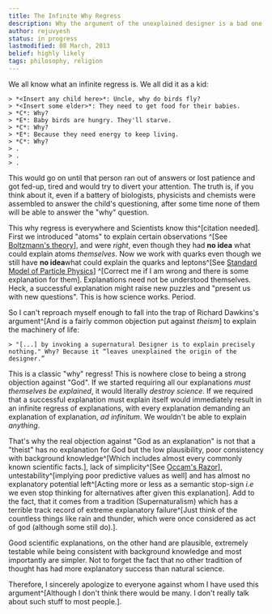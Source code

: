 ```yaml
---
title: The Infinite Why Regress
description: Why the argument of the unexplained designer is a bad one.
author: rejuvyesh
status: in progress
lastmodified: 08 March, 2013
belief: highly likely
tags: philosophy, religion
---
```


We all know what an infinite regress is. We all did it as a kid:

    > *<Insert any child here>*: Uncle, why do birds fly?
    > *<Insert some elder>*: They need to get food for their babies.
    > *C*: Why?
    > *E*: Baby birds are hungry. They'll starve.
    > *C*: Why?
    > *E*: Because they need energy to keep living.
    > *C*: Why?
    > .
    > .
    > .

This would go on until that person ran out of answers or lost patience and got fed-up, tired and would try to divert your attention. The truth is, if you think about it, even if a battery of biologists, physicists and chemists were assembled to answer the child's questioning, after some time none of them will be able to answer the "why" question.

This why regress is everywhere and Scientists know this^[citation needed]. First we introduced "atoms" to explain certain observations ^[See [Boltzmann's theory](http://en.wikipedia.org/wiki/Ludwig_Boltzmann#Physics)], and were _right_, even though they had **no idea** what could explain atoms _themselves_. Now we work with quarks even though we still have **no idea**what could explain the quarks and leptons^[See [Standard Model of Particle Physics](http://en.wikipedia.org/wiki/Standard_Model)] ^[Correct me if I am wrong and there is some explanation for them]. Explanations need not be understood themselves. Heck, a successful explanation might raise new puzzles and "present us with new questions". This is how science works. Period.

So I can't reproach myself enough to fall into the trap of Richard Dawkins's argument^[And is a fairly common objection put against _theism_] to explain the machinery of life:

    > "[...] by invoking a supernatural Designer is to explain precisely nothing." Why? Because it “leaves unexplained the origin of the designer.”

This is a classic "why" regress! This is nowhere close to being a strong objection against "God". If we started requiring all our explanations _must themselves be explained_, it would literally _destroy science_. If we required that a successful explanation must explain itself would immediately result in an infinite regress of explanations, with every explanation demanding an explanation of explanation, _ad infinitum_. We wouldn't be able to explain _anything_.

That's why the real objection against "God as an explanation" is not that a "theist" has no explanation for God but the low plausibility, poor consistency with background knowledge^[Which includes almost every commonly known scientific facts.], lack of simplicity^[See [Occam's Razor]()], untestability^[implying poor predictive values as well] and has almost no explanatory potential left^[Acting more or less as a semantic stop-sign _i.e_ we even stop thinking for alternatives after given this explanation]. Add to the fact, that it comes from a tradition (Supernaturalism) which has a terrible track record of extreme explanatory failure^[Just think of the countless things like rain and thunder, which were once considered as act of god (although some still do).].

Good scientific explanations, on the other hand are plausible, extremely testable while being consistent with background knowledge and most importantly are simpler. Not to forget the fact that no other tradition of thought has had more explanatory success than natural science.

Therefore, I sincerely apologize to everyone against whom I have used this argument^[Although I don't think there would be many. I don't really talk about such stuff to most people.].
